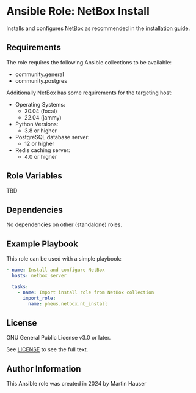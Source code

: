 # Ansible Role: NetBox Install

Installs and configures [NetBox](https://github.com/netbox-community/netbox) as recommended in the [installation guide](https://docs.netbox.dev/en/stable/).

## Requirements

The role requires the following Ansible collections to be available:

  - community.general
  - community.postgres

Additionally NetBox has some requirements for the targeting host:

  - Operating Systems:
    - 20.04 (focal)
    - 22.04 (jammy)
  - Python Versions:
    - 3.8 or higher
  - PostgreSQL database server:
    - 12 or higher
  - Redis caching server:
    - 4.0 or higher


## Role Variables

TBD

## Dependencies

No dependencies on other (standalone) roles.

## Example Playbook

This role can be used with a simple playbook:

```yaml
- name: Install and configure NetBox
  hosts: netbox_server

  tasks:
    - name: Import install role from NetBox collection
      import_role:
        name: pheus.netbox.nb_install
```

## License

GNU General Public License v3.0 or later.

See [LICENSE](https://www.gnu.org/licenses/gpl-3.0.txt) to see the full text.

## Author Information

This Ansible role was created in 2024 by Martin Hauser
